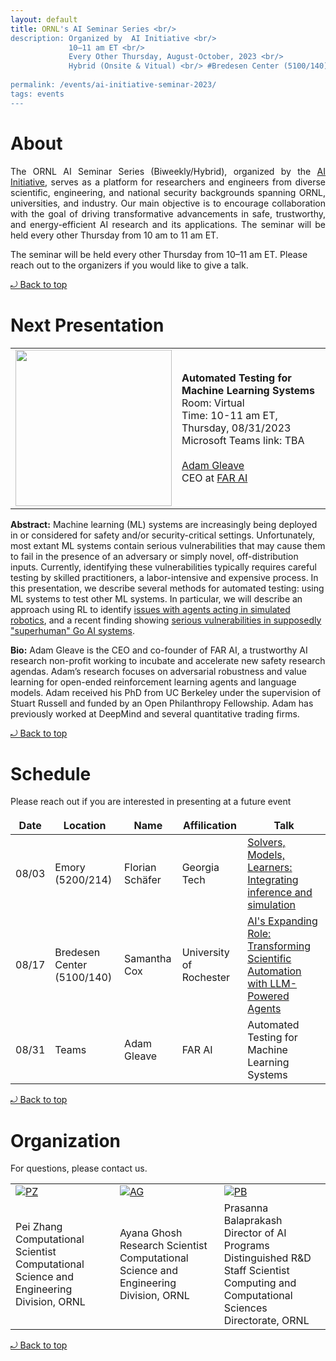 ```yaml
---
layout: default
title: ORNL's AI Seminar Series <br/> 
description: Organized by  AI Initiative <br/>
             10–11 am ET <br/> 
             Every Other Thursday, August-October, 2023 <br/> 
             Hybrid (Onsite & Vitual) <br/> #Bredesen Center (5100/140) <br/>
             
permalink: /events/ai-initiative-seminar-2023/
tags: events
---
```

 
# About

<p align="justify">
The ORNL AI Seminar Series (Biweekly/Hybrid), organized by the <a href="https://www.ornl.gov/ai-initiative"> AI Initiative</a>, serves as a platform for researchers and engineers from diverse scientific, engineering, and national security backgrounds spanning ORNL, universities, and industry. Our main objective is to encourage collaboration with the goal of driving transformative advancements in safe, trustworthy, and energy-efficient AI research and its applications. The seminar will be held every other Thursday from 10 am to 11 am ET. 
  
The seminar will be held every other Thursday from 10–11 am ET. Please reach out to the organizers if you would like to give a talk.
</p> 
<a href="#top"> &#10558; Back to top</a>

# Next Presentation

|         |        |
| -------------- | -------------- |
|<a href="https://www.gleave.me/"><img src="https://d33wubrfki0l68.cloudfront.net/479d92d2957ca26d59818844df0fc5cd0db78c1f/f9a96/authors/adamgleave/avatar_hu33cc56b38b00771f434c01f46ef075ca_278788_540x540_fill_q75_lanczos_center.jpg" width="250"/></a>|**Automated Testing for Machine Learning Systems**<br>Room: Virtual<br> Time: 10-11 am ET, Thursday, 08/31/2023 <br>Microsoft Teams link: TBA<br><br> <a href="https://www.gleave.me/"> Adam Gleave </a> <br> CEO at <a href="https://far.ai/">FAR AI</a>|

**Abstract:** 
Machine learning (ML) systems are increasingly being deployed in or considered for safety and/or security-critical settings. Unfortunately, most extant ML systems contain serious vulnerabilities that may cause them to fail in the presence of an adversary or simply novel, off-distribution inputs. Currently, identifying these vulnerabilities typically requires careful testing by skilled practitioners, a labor-intensive and expensive process. In this presentation, we describe several methods for automated testing: using ML systems to test other ML systems. In particular, we will describe an approach using RL to identify [issues with agents acting in simulated robotics](https://arxiv.org/abs/1905.10615), and a recent finding showing [serious vulnerabilities in supposedly "superhuman" Go AI systems](https://goattack.far.ai/).

**Bio:** 
Adam Gleave is the CEO and co-founder of FAR AI, a trustworthy AI research non-profit working to incubate and accelerate new safety research agendas. Adam’s research focuses on adversarial robustness and value learning for open-ended reinforcement learning agents and language models. Adam received his PhD from UC Berkeley under the supervision of Stuart Russell and funded by an Open Philanthropy Fellowship. Adam has previously worked at DeepMind and several quantitative trading firms.

<a href="#top"> &#10558; Back to top</a>

# Schedule 

Please reach out if you are interested in presenting at a future event

|      Date      |      Location  |     Name      |  Affilication |   Talk   |
| -------------- | -------------- |-------------- |-------------- |-------------- |
| 08/03| Emory (5200/214)| Florian Schäfer | Georgia Tech | [Solvers, Models, Learners: Integrating inference and simulation](https://ornl-my.sharepoint.com/:v:/g/personal/tj9_ornl_gov/EcqgjB55LZ5JonR61U7bnzgBJQWiAoyqjEUQBpXrop_KMw)|
| 08/17| Bredesen Center (5100/140)| Samantha Cox | University of Rochester | [AI's Expanding Role: Transforming Scientific Automation with LLM-Powered Agents](https://ornl-my.sharepoint.com/:v:/g/personal/tj9_ornl_gov/ET-ASOFb2BRErdJb5AOjWYoBhfCIIri-FP8lXDvtJzLy6A) |
| 08/31| Teams| Adam Gleave| FAR AI | Automated Testing for Machine Learning Systems|

<a href="#top"> &#10558; Back to top</a>


# Organization

For questions, please contact us.
<style>
td, th {
   border: none!important;
}
</style>
|         |        |             |
| -------------- | -------------- | -------------- |
| <a href="https://www.ornl.gov/staff-profile/pei-zhang">![PZ](https://www.ornl.gov/sites/default/files/styles/staff_profile_image_style/public/2022-04/Pei.jpeg?h=0f2f523a&itok=WzxCnpTj)</a>|<a href="https://www.ornl.gov/staff-profile/ayana-ghosh">![AG](https://www.ornl.gov/sites/default/files/styles/staff_profile_image_style/public/2021-03/Screen%20Shot%202021-03-25%20at%201.30.23%20PM.png?h=f85fc757&itok=J_MSjMUD)</a>    |<a href="https://www.ornl.gov/staff-profile/prasanna-balaprakash">![PB](https://www.ornl.gov/sites/default/files/styles/staff_profile_image_style/public/2023-03/BalaprakashProfile_0.jpg?h=17644140&itok=AYUSlKCG)</a>    |
|Pei Zhang  <br> Computational Scientist <br> Computational Science and Engineering Division, ORNL| Ayana Ghosh <br> Research Scientist <br> Computational Science and Engineering Division, ORNL|Prasanna Balaprakash<br> Director of AI Programs <br> Distinguished R&D Staff Scientist<br> Computing and Computational Sciences Directorate, ORNL|

<a href="#top"> &#10558; Back to top</a>
